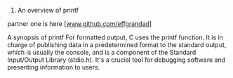 1. An overview of printf

partner one is here [www.github.com/effgrandad]


A synopsis of printf
For formatted output, C uses the printf function. It is in charge of publishing data in a predetermined format to the standard output, which is usually the console, and is a component of the Standard Input/Output Library (stdio.h). It's a crucial tool for debugging software and presenting information to users.
